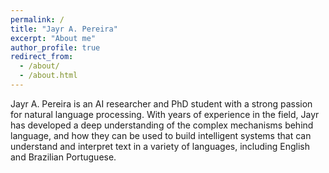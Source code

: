 ```yaml
---
permalink: /
title: "Jayr A. Pereira"
excerpt: "About me"
author_profile: true
redirect_from: 
  - /about/
  - /about.html
---
```


Jayr A. Pereira is an AI researcher and PhD student with a strong passion for natural language processing. With years of experience in the field, Jayr has developed a deep understanding of the complex mechanisms behind language, and how they can be used to build intelligent systems that can understand and interpret text in a variety of languages, including English and Brazilian Portuguese.

